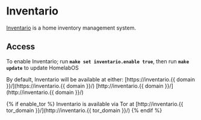 # Inventario

[Inventario](https://gitlab.com/NickBusey/inventario) is a home inventory management system.

## Access

To enable Inventario; run **`make set inventario.enable true`**, then run **`make update`** to update HomelabOS

By default, Inventario will be available at either:
[https://inventario.{{ domain }}/](https://inventario.{{ domain }}/)
[http://inventario.{{ domain }}/](http://inventario.{{ domain }}/)

{% if enable_tor %}
Inventario is available via Tor at [http://inventario.{{ tor_domain }}/](http://inventario.{{ tor_domain }}/)
{% endif %}
